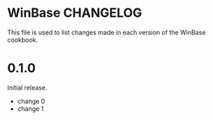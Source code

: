 # WinBase CHANGELOG

This file is used to list changes made in each version of the WinBase cookbook.

# 0.1.0

Initial release.

- change 0
- change 1

